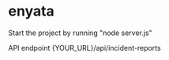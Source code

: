 # enyata
Start the project by running "node server.js"

API endpoint
{YOUR_URL}/api/incident-reports
